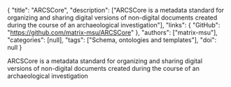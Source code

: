 {
  "title": "ARCSCore",
  "description": ["ARCSCore is a metadata standard for organizing and sharing digital versions of non-digital documents created during the course of an archaeological investigation"],
  "links": {
    "GitHub": "https://github.com/matrix-msu/ARCSCore"
  },
  "authors": ["matrix-msu"],
  "categories": [null],
  "tags": ["Schema, ontologies and templates"],
  "doi": null
}

<!-- Generated by csv2md.R – do not edit by hand -->

ARCSCore is a metadata standard for organizing and sharing digital versions of non-digital documents created during the course of an archaeological investigation